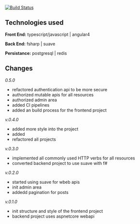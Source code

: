 [![Build Status](https://travis-ci.com/afractal/Daze.svg?token=sN9qiKvy34fJyhwzHohM&branch=master)](https://travis-ci.com/afractal/Daze)


## **Technologies used**

**Front End:** typescript/javascript | angular4

**Back End:** fsharp | suave

**Persistance:** postgresql | redis

## **Changes**

*0.5.0*

- refactored authentication api to be more secure
- authorized mutable apis for all resources
- authorized admin area
- added CI pipelines
- added an build process for the frontend project

*v.0.4.0*

- added more style into the project
- added
- refactored all projects

*v.0.3.0*

- implemented all commonly used HTTP verbs for all resources
- converted backend project to use suave with f#

*v.0.2.0*

- started using suave for wbeb apis
- init admin area
- addedd pagination for posts

*v.0.1.0*

- init structure and style of the frontend project
- backend project uses aspnetcore webapi







